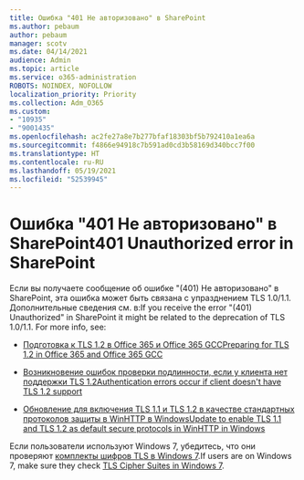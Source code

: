 ```yaml
---
title: Ошибка "401 Не авторизовано" в SharePoint
ms.author: pebaum
author: pebaum
manager: scotv
ms.date: 04/14/2021
audience: Admin
ms.topic: article
ms.service: o365-administration
ROBOTS: NOINDEX, NOFOLLOW
localization_priority: Priority
ms.collection: Adm_O365
ms.custom:
- "10935"
- "9001435"
ms.openlocfilehash: ac2fe27a8e7b277bfaf18303bf5b792410a1ea6a
ms.sourcegitcommit: f4866e94918c7b591ad0cd3b58169d340bcc7f00
ms.translationtype: HT
ms.contentlocale: ru-RU
ms.lasthandoff: 05/19/2021
ms.locfileid: "52539945"
---
```

# <a name="401-unauthorized-error-in-sharepoint"></a><span data-ttu-id="5fd29-102">Ошибка "401 Не авторизовано" в SharePoint</span><span class="sxs-lookup"><span data-stu-id="5fd29-102">401 Unauthorized error in SharePoint</span></span>

<span data-ttu-id="5fd29-p101">Если вы получаете сообщение об ошибке "(401) Не авторизовано" в SharePoint, эта ошибка может быть связана с упразднением TLS 1.0/1.1. Дополнительные сведения см. в:</span><span class="sxs-lookup"><span data-stu-id="5fd29-p101">If you receive the error "(401) Unauthorized" in SharePoint it might be related to the deprecation of TLS 1.0/1.1. For more info, see:</span></span>

- [<span data-ttu-id="5fd29-105">Подготовка к TLS 1.2 в Office 365 и Office 365 GCC</span><span class="sxs-lookup"><span data-stu-id="5fd29-105">Preparing for TLS 1.2 in Office 365 and Office 365 GCC</span></span>](/microsoft-365/compliance/prepare-tls-1.2-in-office-365)

- [<span data-ttu-id="5fd29-106">Возникновение ошибок проверки подлинности, если у клиента нет поддержки TLS 1.2</span><span class="sxs-lookup"><span data-stu-id="5fd29-106">Authentication errors occur if client doesn't have TLS 1.2 support</span></span>](/sharepoint/troubleshoot/administration/authentication-errors-tls12-support)

- [<span data-ttu-id="5fd29-107">Обновление для включения TLS 1.1 и TLS 1.2 в качестве стандартных протоколов защиты в WinHTTP в Windows</span><span class="sxs-lookup"><span data-stu-id="5fd29-107">Update to enable TLS 1.1 and TLS 1.2 as default secure protocols in WinHTTP in Windows</span></span>](https://support.microsoft.com/topic/update-to-enable-tls-1-1-and-tls-1-2-as-default-secure-protocols-in-winhttp-in-windows-c4bd73d2-31d7-761e-0178-11268bb10392)

<span data-ttu-id="5fd29-108">Если пользователи используют Windows 7, убедитесь, что они проверяют [комплекты шифров TLS в Windows 7](/windows/win32/secauthn/tls-cipher-suites-in-windows-7).</span><span class="sxs-lookup"><span data-stu-id="5fd29-108">If users are on Windows 7, make sure they check [TLS Cipher Suites in Windows 7](/windows/win32/secauthn/tls-cipher-suites-in-windows-7).</span></span>
